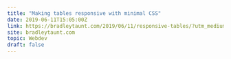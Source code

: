 ```yaml
---
title: "Making tables responsive with minimal CSS"
date: 2019-06-11T15:05:00Z
link: https://bradleytaunt.com/2019/06/11/responsive-tables/?utm_medium=RSS&utm_source=hune
site: bradleytaunt.com
topic: Webdev
draft: false
---
```

